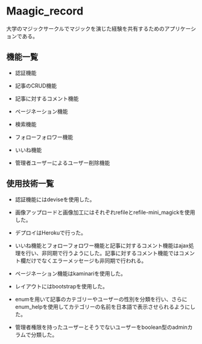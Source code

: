 # Maagic_record

大学のマジックサークルでマジックを演じた経験を共有するためのアプリケーションである。


## 機能一覧

* 認証機能

* 記事のCRUD機能

* 記事に対するコメント機能

* ページネーション機能

* 検索機能

* フォローフォロワー機能

* いいね機能

* 管理者ユーザーによるユーザー削除機能


## 使用技術一覧

* 認証機能にはdeviseを使用した。

* 画像アップロードと画像加工にはそれぞれrefileとrefile-mini_magickを使用した。

* デプロイはHerokuで行った。

* いいね機能とフォローフォロワー機能と記事に対するコメント機能はajax処理を行い、非同期で行うようにした。記事に対するコメント機能ではコメント欄だけでなくエラーメッセージも非同期で行われる。

* ページネーション機能はkaminariを使用した。

* レイアウトにはbootstrapを使用した。

* enumを用いて記事のカテゴリーやユーザーの性別を分類を行い、さらにenum_helpを使用してカテゴリーの名前を日本語で表示させられるようにした。

* 管理者権限を持ったユーザーとそうでないユーザーをboolean型のadminカラムで分類した。
